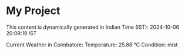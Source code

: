 # My Project

This content is dynamically generated in Indian Time (IST): 2024-10-06 20:09:19 IST


Current Weather in Coimbatore:
Temperature: 25.88 °C
Condition: mist
